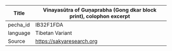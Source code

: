 |Title | Vinayasūtra of Guṇaprabha (Gong dkar block print), colophon excerpt 
| --- | --- 
|pecha_id | IB32F1FDA
|language | Tibetan Variant
|Source | https://sakyaresearch.org